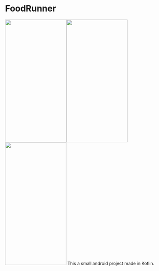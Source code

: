 # FoodRunner

<img src="https://user-images.githubusercontent.com/62838207/114208756-781b1500-997b-11eb-955d-037a27c6494b.jpg" width="200" height="400"/><img src="https://user-images.githubusercontent.com/62838207/114207246-ccbd9080-9979-11eb-9f4a-c076bab8b5c2.jpg" width="200" height="400"/><img src="https://user-images.githubusercontent.com/62838207/114206919-751f2500-9979-11eb-943a-d272313a8dc6.jpg" width="200" height="400"/>
This a small android project made in Kotlin.



